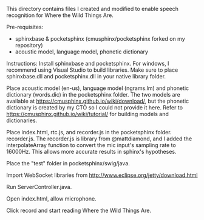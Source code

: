 This directory contains files I created and modified to enable speech recognition for Where the Wild Things Are.

Pre-requisites:
- sphinxbase & pocketsphinx (cmusphinx/pocketsphinx forked on my repository)
- acoustic model, language model, phonetic dictionary

Instructions:
Install sphinxbase and pocketsphinx. For windows, I recommend using Visual Studio to build libraries. Make sure to place sphinxbase.dll and pocketsphinx.dll in your native library folder.

Place acoustic model (en-us), language model (ngrams.lm) and phonetic dictionary (words.dic) in the pocketsphinx folder. The two models are available at https://cmusphinx.github.io/wiki/download/, but the phonetic dictionary is created by my CTO so I could not provide it here. Refer to https://cmusphinx.github.io/wiki/tutorial/ for building models and dictionaries.

Place index.html, rtc.js, and recorder.js in the pocketsphinx folder. recorder.js. The recorder.js is library from @mattdiamond, and I added the interpolateArray function to convert the mic input's sampling rate to 16000Hz. This allows more accurate results in sphinx's hypotheses.

Place the "test" folder in pocketsphinx/swig/java.

Import WebSocket libraries from http://www.eclipse.org/jetty/download.html

Run ServerController.java.

Open index.html, allow microphone.

Click record and start reading Where the Wild Things Are.
